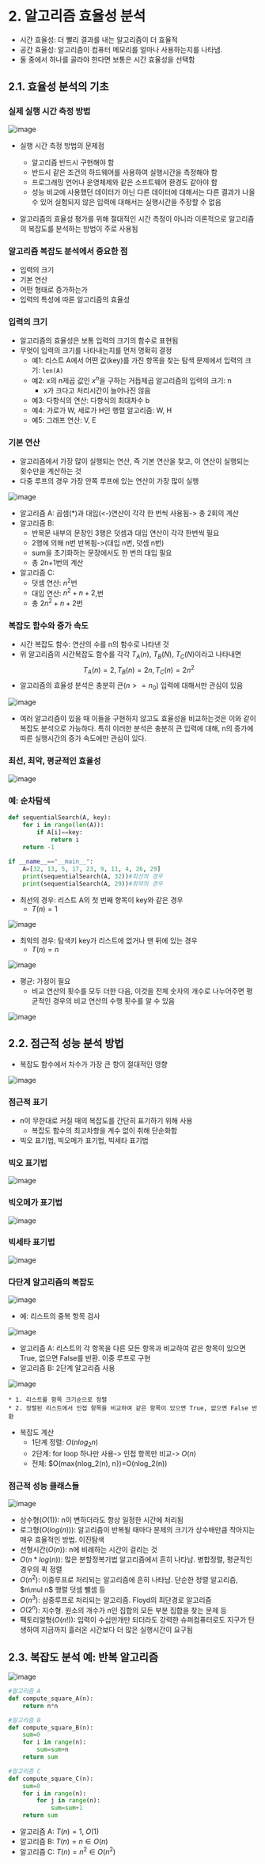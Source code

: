 # 2. 알고리즘 효율성 분석
* 시간 효율성: 더 빨리 결과를 내는 알고리즘이 더 효율적
* 공간 효율성: 알고리즘이 컴퓨터 메모리를 얼마나 사용하는지를 나타냄.
* 둘 중에서 하나를 골라야 한다면 보통은 시간 효율성을 선택함

## 2.1. 효율성 분석의 기초
### 실제 실행 시간 측정 방법
![image](https://github.com/qlkdkd/univ-3-1/assets/71871927/772de859-99c9-4101-ae15-38652338827e)
* 실행 시간 측정 방법의 문제점
  * 알고리즘 반드시 구현해야 함
  * 반드시 같은 조건의 하드웨어를 사용하여 실행시간을 측정해야 함
  * 프로그래밍 언어나 운영체제와 같은 소프트웨어 환경도 같아야 함
  * 성능 비교에 사용했던 데이터가 아닌 다른 데이터에 대해서는 다른 결과가 나올 수 있어 실험되지 않은 입력에 대해서는 실행시간을 주장할 수 없음

* 알고리즘의 효율성 평가를 위해 절대적인 시간 측정이 아니라 이론적으로 알고리즘의 복잡도를 분석하는 방법이 주로 사용됨

### 알고리즘 복잡도 분석에서 중요한 점
* 입력의 크기
* 기본 연산
* 어떤 형태로 증가하는가
* 입력의 특성에 따른 알고리즘의 효율성
### 입력의 크기
  * 알고리즘의 효율성은 보통 입력의 크기의 함수로 표현됨
  * 무엇이 입력의 크기를 나타내는지를 먼저 명확히 결정
    * 예1: 리스트 A에서 어떤 값(key)를 가진 항목을 찾는 탐색 문제에서 입력의 크기: `len(A)`
    * 예2: x의 n제곱 값인 $x^n$을 구하는 거듭제곱 알고리즘의 입력의 크기: n
      * x가 크다고 처리시간이 늘어나진 않음
    * 예3: 다항식의 연산: 다항식의 최대차수 b
    * 예4: 가로가 W, 세로가 H인 행렬 알고리즘: W, H
    * 예5: 그래프 연산: V, E
   
### 기본 연산
  * 알고리즘에서 가장 많이 실행되는 연산, 즉 기본 연산을 찾고, 이 연산이 실행되는 횟수만을 계산하는 것
  * 다중 루프의 경우 가장 안쪽 루프에 있는 연산이 가장 많이 실행

![image](https://github.com/qlkdkd/univ-3-1/assets/71871927/f5017592-21cd-4870-bffb-5bb72e1dcc72)
  * 알고리즘 A: 곱셈(\*)과 대입(<-)연산이 각각 한 번씩 사용됨-> 총 2회의 계산
  * 알고리즘 B:
    * 반복문 내부의 문장인 3행은 덧셈과 대입 연산이 각각 한번씩 필요
    * 2행에 의해 n번 반복됨->(대입 n번, 덧셈 n번)
    * sum을 초기화하는 문장에서도 한 번의 대입 필요
    * 총 2n+1번의 계산
  * 알고리즘 C:
    * 덧셈 연산: $n^2$번
    * 대입 연산: $n^2+n+2$,번
    * 총 $2n^2+n+2$번
   
### 복잡도 함수와 증가 속도
  * 시간 복잡도 함수: 연산의 수를 n의 함수로 나타낸 것
  * 위 알고리즘의 시간복잡도 함수를 각각 $T_A(n)$, $T_B(N)$, $T_C(N)$이라고 나타내면
$$T_A(n)=2, T_B(n)=2n, T_C(n)=2n^2$$
  * 알고리즘의 효율성 분석은 충분히 큰($n>=n_0)$ 입력에 대해서만 관심이 있음

![image](https://github.com/qlkdkd/univ-3-1/assets/71871927/7c77bdb0-c1fd-4983-944e-47eed8e6ad70)
  * 여러 알고리즘이 있을 때 이들을 구현하지 않고도 효율성을 비교하는것은 이와 같이 복잡도 분석으로 가능하다. 특히 이러한 분석은 충분히 큰 입력에 대해, n의 증가에 따른 실행시간의 증가 속도에만 관심이 있다.

### 최선, 최악, 평균적인 효율성
![image](https://github.com/qlkdkd/univ-3-1/assets/71871927/3d5accc0-4c1b-4ebe-84f6-5ba95c88c903)

### 예: 순차탐색
```python
def sequentialSearch(A, key):
    for i in range(len(A)):
        if A[i]==key:
            return i
    return -1
        
if __name__=="__main__":
    A=[32, 13, 5, 17, 23, 9, 11, 4, 26, 29]
    print(sequentialSearch(A, 32))#최선의 경우
    print(sequentialSearch(A, 29))#최악의 경우
```
* 최선의 경우: 리스트 A의 첫 번째 항목이 key와 같은 경우
  * $T(n)=1$

![image](https://github.com/qlkdkd/univ-3-1/assets/71871927/2029caae-1c35-4826-b180-ad21175ce23a)

* 최악의 경우: 탐색키 key가 리스트에 없거나 맨 뒤에 있는 경우
  * $T(n)=n$
 
![image](https://github.com/qlkdkd/univ-3-1/assets/71871927/4f9919c7-0aee-4936-8970-b4e0e269e4f6)

* 평균: 가정이 필요
  * 비교 연산의 횟수를 모두 더한 다음, 이것을 전체 숫자의 개수로 나누어주면 평균적인 경우의 비교 연산의 수행 횟수를 알 수 있음

![image](https://github.com/qlkdkd/univ-3-1/assets/71871927/c5ba168b-56b6-433c-ad43-2158749a75ee)

## 2.2. 점근적 성능 분석 방법
* 복잡도 함수에서 차수가 가장 큰 항이 절대적인 영향

![image](https://github.com/qlkdkd/univ-3-1/assets/71871927/105e06ab-19b4-404c-800b-ab897d662227)

### 점근적 표기
* n이 무한대로 커질 때의 복잡도를 간단히 표기하기 위해 사용
  * 복잡도 함수의 최고차항을 계수 없이 취해 단순화함
* 빅오 표기법, 빅오메가 표기법, 빅세타 표기법

### 빅오 표기법
![image](https://github.com/qlkdkd/univ-3-1/assets/71871927/5d6370f7-173a-42c5-9e46-c6f8325100a5)
### 빅오메가 표기법
![image](https://github.com/qlkdkd/univ-3-1/assets/71871927/6864d868-2851-4f0a-b764-0d24109400fe)
### 빅세타 표기법
![image](https://github.com/qlkdkd/univ-3-1/assets/71871927/3ba322bc-222e-4b4e-b7ed-93a7aa4964e4)
### 다단계 알고리즘의 복잡도
![image](https://github.com/qlkdkd/univ-3-1/assets/71871927/253296ca-c9f5-4f10-b419-7484628f796b)
* 예: 리스트의 중복 항목 검사

![image](https://github.com/qlkdkd/univ-3-1/assets/71871927/13edbaac-65a2-40f9-aa88-91f816d57ee0)
  * 알고리즘 A: 리스트의 각 항목을 다른 모든 항목과 비교하여 같은 항목이 있으면 True, 없으면 False를 반환. 이중 루프로 구현
  * 알고리즘 B: 2단계 알고리즘 사용

![image](https://github.com/qlkdkd/univ-3-1/assets/71871927/efffd181-f38a-41e8-b894-0f873353cace)

    * 1. 리스트를 항목 크기순으로 정렬
    * 2. 정렬된 리스트에서 인접 항목을 비교하여 같은 항목이 있으면 True, 없으면 False 반환

* 복잡도 계산
  * 1단계 정렬: $O(nlog_2n)$
  * 2단계: for loop 하나만 사용-> 인접 항목만 비교-> $O(n)$
  * 전체: $O(max{nlog_2(n), n})=O(nlog_2(n))
 
### 점근적 성능 클래스들
![image](https://github.com/qlkdkd/univ-3-1/assets/71871927/e2ec0b41-70fd-4f7d-b98e-566e3d337d80)
* 상수형($O(1)$): n이 변하더라도 항상 일정한 시간에 처리됨
* 로그형($O(log(n))$): 알고리즘이 반복될 때마다 문제의 크기가 상수배만큼 작아지는 매우 효율적인 방법. 이진탐색
* 선형시간($O(n)$): n에 비례하는 시간이 걸리는 것
* $O(n*log(n))$: 많은 분할정복기법 알고리즘에서 흔히 나타남. 병합정렬, 평균적인 경우의 퀵 정렬
* $O(n^2)$: 이중루프로 처리되는 알고리즘에 흔히 나타남. 단순한 정렬 알고리즘, $n\mul n$ 행렬 덧셈 뺄셈 등
* $O(n^3)$: 삼중루프로 처리되는 알고리즘. Floyd의 최단경로 알고리즘
* $O(2^n)$: 지수형. 원소의 개수가 n인 집합의 모든 부분 집합을 찾는 문제 등
* 팩토리얼형($O(n!)$): 입력이 수십만개만 되더라도 강력한 슈퍼컴퓨터로도 지구가 탄생하여 지금까지 흘러온 시간보다 더 많은 실행시간이 요구됨

## 2.3. 복잡도 분석 예: 반복 알고리즘
![image](https://github.com/qlkdkd/univ-3-1/assets/71871927/e3614234-86cb-4d76-891d-626634945588)
```python
#알고리즘 A
def compute_square_A(n):
    return n*n

#알고리즘 B
def compute_square_B(n):
    sum=0
    for i in range(n):
        sum=sum+n
    return sum

#알고리즘 C
def compute_square_C(n):
    sum=0
    for i in range(n):
        for j in range(n):
            sum=sum+1
    return sum
```
* 알고리즘 A: $T(n)=1$, $O(1)$
* 알고리즘 B: $T(n)=n\in O(n)$
* 알고리즘 C: $T(n)=n^2\in O(n^2)$
